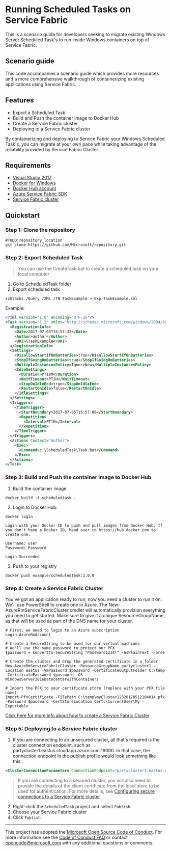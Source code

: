# Running Scheduled Tasks on Service Fabric
This is a scenario guide for developers seeking to migrate existing Windows Server Scheduled Task's to run inside Windows containers on top of Service Fabric.

## Scenario guide
This code accompanies a scenario guide which provides more resources and a more comprehensive walkthrough of containerizing existing applications using Service Fabric.

## Features
* Export a Scheduled Task
* Build and Push the container image to Docker Hub
* Create a Service Fabric cluster
* Deploying to a Service Fabric cluster

By containerizing and deploying to Service Fabric your Windows Scheduled Task's, you can migrate at your own pace while taking advantage of the reliability provided by Service Fabric Cluster.

## Requirements
* [Visual Studio 2017](https://www.visualstudio.com/downloads/)
* [Docker for Windows](https://www.docker.com/docker-windows)
* [Docker Hub account](http://hub.docker.com)
* [Azure Service Fabric SDK](https://docs.microsoft.com/en-us/azure/service-fabric/service-fabric-get-started)
* [Service Fabric cluster](#TODO:service_fabric_cluster)

## Quickstart

### Step 1: Clone the repository
```shell
#TODO:repository_location
git clone https://github.com/Microsoft/repository.git
```

### Step 2: Export Scheduled Task

> You can use the CreateTask.bat to create a scheduled task on your local computer

1. Go to ScheduledTask folder 
1. Export scheduled task
```shell
schtasks /Query /XML /TN TaskExample > Exp-TaskExample.xml
``` 

Example:
```xml
<?xml version="1.0" encoding="UTF-16"?>
<Task version="1.2" xmlns="http://schemas.microsoft.com/windows/2004/02/mit/task">
  <RegistrationInfo>
    <Date>2017-07-05T15:57:32</Date>
    <Author>author</Author>
    <URI>\TaskExample</URI>
  </RegistrationInfo>
  <Settings>
    <DisallowStartIfOnBatteries>true</DisallowStartIfOnBatteries>
    <StopIfGoingOnBatteries>true</StopIfGoingOnBatteries>
    <MultipleInstancesPolicy>IgnoreNew</MultipleInstancesPolicy>
    <IdleSettings>
      <Duration>PT10M</Duration>
      <WaitTimeout>PT1H</WaitTimeout>
      <StopOnIdleEnd>true</StopOnIdleEnd>
      <RestartOnIdle>false</RestartOnIdle>
    </IdleSettings>
  </Settings>
  <Triggers>
    <TimeTrigger>
      <StartBoundary>2017-07-05T15:57:00</StartBoundary>
      <Repetition>
        <Interval>PT1M</Interval>
      </Repetition>
    </TimeTrigger>
  </Triggers>
  <Actions Context="Author">
    <Exec>
      <Command>c:\ScheduledTask\Task.bat</Command>
    </Exec>
  </Actions>
</Task>
```

### Step 3: Build and Push the container image to Docker Hub

1. Build the container image
```shell  
docker build -t scheduledtask .
```

2. Login to Docker Hub: 
```shell
docker login

Login with your Docker ID to push and pull images from Docker Hub. If you don't have a Docker ID, head over to https://hub.docker.com to create one.

Username: user
Password: Password

Login Succeeded
```

3.  Push to your registry
```shell
docker push example/scheduledtask:1.0.0
```
### Step 4: Create a Service Fabric Cluster

You've got an application ready to run, now you need a cluster to run it on. We'll use PowerShell to create one in Azure. The New-AzureRmServiceFabricCluster cmdlet will automatically provision everything you need to get started. Make sure to give it a unique ResourceGroupName, as that will be used as part of the DNS name for your cluster.
```shell
# First, we need to login to an Azure subscription
Login-AzureRmAccount

# Create a SecureString to be used for our virtual machines
# We'll use the same password to protect our PFX
$password = ConvertTo-SecureString "Password1234!" -AsPlainText -Force

# Create the cluster and drop the generated certificate in a folder
New-AzureRmServiceFabricCluster -ResourceGroupName partycluster1 -Location eastus -VmPassword $password -CertificateOutputFolder C:\temp -CertificatePassword $password -OS WindowsServer2016DatacenterwithContainers

# Import the PFX to your certificate store (replace with your PFX file name)
Import-PfxCertificate -FilePath C:\temp\myCluster12320170512104014.pfx -Password $password -CertStoreLocation Cert:\CurrentUser\My -Exportable
```
[Click here for more info about how to create a Service Fabric Cluster](https://docs.microsoft.com/en-us/azure/service-fabric/service-fabric-get-started-azure-cluster)

### Step 5: Deploying to a Service Fabric cluster

1. If you are connecting to an unsecured cluster, all that's required is the cluster connection endpoint, such as partycluster1.eastus.cloudapp.azure.com:19000. In that case, the connection endpoint in the publish profile would look something like this:
```xml
<ClusterConnectionParameters ConnectionEndpoint="partycluster1.eastus.cloudapp.azure.com:19000" />
```

> If you are connecting to a secured cluster, you will also need to provide the details of the client certificate from the local store to be used for authentication. For more details, see [Configuring secure connections to a Service Fabric cluster](https://docs.microsoft.com/en-us/azure/service-fabric/service-fabric-visualstudio-configure-secure-connections).

2. Right-click the `ScheduledTask` project and select `Publish`
1. Choose your Service Fabric cluster
1. Click `Publish`



* * *
This project has adopted the [Microsoft Open Source Code of Conduct](https://opensource.microsoft.com/codeofconduct/). For more information see the [Code of Conduct FAQ](https://opensource.microsoft.com/codeofconduct/faq/) or contact [opencode@microsoft.com](mailto:opencode@microsoft.com) with any additional questions or comments.
